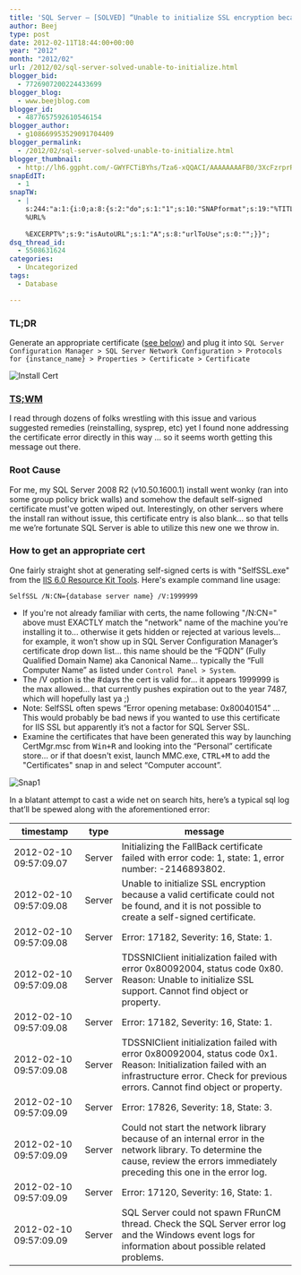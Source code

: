 ```yaml
---
title: 'SQL Server – [SOLVED] “Unable to initialize SSL encryption because a valid certificate could not be found, and it is not possible to create a self-signed certificate."'
author: Beej
type: post
date: 2012-02-11T18:44:00+00:00
year: "2012"
month: "2012/02"
url: /2012/02/sql-server-solved-unable-to-initialize.html
blogger_bid:
  - 7726907200224433699
blogger_blog:
  - www.beejblog.com
blogger_id:
  - 4877657592610546154
blogger_author:
  - g108669953529091704409
blogger_permalink:
  - /2012/02/sql-server-solved-unable-to-initialize.html
blogger_thumbnail:
  - http://lh6.ggpht.com/-GWYFCTiBYhs/Tza6-xQQACI/AAAAAAAAFB0/3XcFzrprRBg/Snap3%25255B6%25255D.png?imgmax=800
snapEdIT:
  - 1
snapTW:
  - |
    s:244:"a:1:{i:0;a:8:{s:2:"do";s:1:"1";s:10:"SNAPformat";s:19:"%TITLE% - %EXCERPT%";s:8:"attchImg";s:1:"1";s:9:"isAutoImg";s:1:"A";s:8:"imgToUse";s:0:"";s:9:"msgFormat";s:27:"%TITLE%
    %URL%
    
    %EXCERPT%";s:9:"isAutoURL";s:1:"A";s:8:"urlToUse";s:0:"";}}";
dsq_thread_id:
  - 5508631624
categories:
  - Uncategorized
tags:
  - Database

---
```

### TL;DR

Generate an appropriate certificate ([see below][1]) and plug it into `SQL Server Configuration Manager > SQL Server Network Configuration > Protocols for {instance_name} > Properties > Certificate > Certificate`

![Install Cert][2]

### [TS;WM][3]

I read through dozens of folks wrestling with this issue and various suggested remedies (reinstalling, sysprep, etc) yet I found none addressing the certificate error directly in this way … so it seems worth getting this message out there.

### Root Cause

For me, my SQL Server 2008 R2 (v10.50.1600.1) install went wonky (ran into some group policy brick walls) and somehow the default self-signed certificate must've gotten wiped out. Interestingly, on other servers where the install ran without issue, this certificate entry is also blank… so that tells me we’re fortunate SQL Server is able to utilize this new one we throw in.   
<a name="cert"><i class="fa fa-anchor"></i></a>

### How to get an appropriate cert

One fairly straight shot at generating self-signed certs is with "SelfSSL.exe" from the [IIS 6.0 Resource Kit Tools][4]. Here's example command line usage:

    SelfSSL /N:CN={database server name} /V:1999999
    

  * If you're not already familiar with certs, the name following "/N:CN=" above <span class="hl">must EXACTLY match the "network" name of the machine you're installing it to</span>... otherwise it gets hidden or rejected at various levels... for example, it won’t show up in SQL Server Configuration Manager’s certificate drop down list… this name should be the “FQDN” (Fully Qualified Domain Name) aka Canonical Name... typically the “Full Computer Name” as listed under `Control Panel > System`.
  * The /V option is the #days the cert is valid for... it appears 1999999 is the max allowed… that currently pushes expiration out to the year 7487, which will hopefully last ya ;)
  * Note: SelfSSL often spews “Error opening metabase: 0x80040154” … This would probably be bad news if you wanted to use this certificate for IIS SSL but apparently it’s not a factor for SQL Server SSL.
  * Examine the certificates that have been generated this way by launching CertMgr.msc from <kbd>Win+R</kbd> and looking into the “Personal” certificate store... or if that doesn't exist, launch MMC.exe, <kbd>CTRL+M</kbd> to add the "Certificates" snap in and select “Computer account”.

![Snap1][5]

In a blatant attempt to cast a wide net on search hits, here’s a typical sql log that’ll be spewed along with the aforementioned error:

| timestamp              | type   | message                                                                                                                                                                                           |
| ---------------------- | ------ | ------------------------------------------------------------------------------------------------------------------------------------------------------------------------------------------------- |
| 2012-02-10 09:57:09.07 | Server | Initializing the FallBack certificate failed with error code: 1, state: 1, error number: -2146893802.                                                                                             |
| 2012-02-10 09:57:09.08 | Server | Unable to initialize SSL encryption because a valid certificate could not be found, and it is not possible to create a self-signed certificate.                                                   |
| 2012-02-10 09:57:09.08 | Server | Error: 17182, Severity: 16, State: 1.                                                                                                                                                             |
| 2012-02-10 09:57:09.08 | Server | TDSSNIClient initialization failed with error 0x80092004, status code 0x80. Reason: Unable to initialize SSL support. Cannot find object or property.                                             |
| 2012-02-10 09:57:09.08 | Server | Error: 17182, Severity: 16, State: 1.                                                                                                                                                             |
| 2012-02-10 09:57:09.08 | Server | TDSSNIClient initialization failed with error 0x80092004, status code 0x1. Reason: Initialization failed with an infrastructure error. Check for previous errors. Cannot find object or property. |
| 2012-02-10 09:57:09.09 | Server | Error: 17826, Severity: 18, State: 3.                                                                                                                                                             |
| 2012-02-10 09:57:09.09 | Server | Could not start the network library because of an internal error in the network library. To determine the cause, review the errors immediately preceding this one in the error log.               |
| 2012-02-10 09:57:09.09 | Server | Error: 17120, Severity: 16, State: 1.                                                                                                                                                             |
| 2012-02-10 09:57:09.09 | Server | SQL Server could not spawn FRunCM thread. Check the SQL Server error log and the Windows event logs for information about possible related problems.                                              |

 [1]: #cert
 [2]: //lh6.ggpht.com/-GWYFCTiBYhs/Tza6-xQQACI/AAAAAAAAFB0/3XcFzrprRBg/Snap3%25255B6%25255D.png?imgmax=800 "Snap3"
 [3]: https://twitter.com/thinkglobally/status/783435120145346560
 [4]: http://www.microsoft.com/download/en/confirmation.aspx?id=17275
 [5]: //lh4.ggpht.com/-o7bEJ_P9Hlk/Tza6_lHroPI/AAAAAAAAFCM/kZbUN1QgPbQ/Snap1%25255B13%25255D.png?imgmax=800 "Snap1"